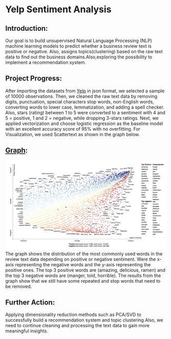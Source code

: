 # Yelp Sentiment Analysis


## Introduction:

Our goal is to build unsupervised Natural Language Processing (NLP) machine learning models to predict whether a business review text is positive or negative. Also, assigns topics(clustering) based on the raw text data to find out the business domains.Also,exploring the possibility to implement a recommendation system.

## Project Progress:

After importing the datasets from [Yelp](https://www.yelp.com/dataset) in json format, we selected a sample of 10000 observations. Then, we cleaned the raw text data by removing digits, punctuation, special characters stop words, non-English words, converting words to lower case, lemmatization, and adding a spell checker. Also, stars (rating) between 1 to 5 were converted to a sentiment with 4 and 5 = positive, 1 and 2 = negative, while dropping 3-stars ratings. Next, we applied vectorization and choose logistic regression as the baseline model with an excellent accuracy score of 95% with no overfitting. For Visualization, we used Scattertext as shown in the graph below.

## [Graph](https://turkima.github.io):
![](Images/Sc.png)
The graph shows the distribution of the most commonly used words in the review text data depending on positive or negative sentiment. Were the x-axis representing the negative words and the y-axis representing the positive ones.
The top 3 positive words are (amazing, delicious, ramen) and the top 3 negative words are (manger, told, horrible).
The results from the graph show that we still have some repeated and stop words that need to be removed. 
## Further Action:

Applying dimensionality reduction methods such as PCA/SVD to successfully build a recommendation system and topic clustering.Also, we need to continue cleaning and processing the text data to gain more meaningful insights.


